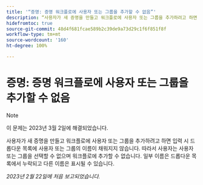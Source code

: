 ```yaml
---
title: '“증명: 증명 워크플로에 사용자 또는 그룹을 추가할 수 없음”'
description: “사용자가 새 증명을 만들고 워크플로에 사용자 또는 그룹을 추가하려고 하면 입력 시 드롭다운 목록에 사용자 또는 그룹의 이름이 채워지지 않습니다. 따라서 사용자는 사용자 또는 그룹을 선택할 수 없으며 워크플로에 추가할 수 없습니다. 일부 이름은 드롭다운 목록에서 누락되고 다른 이름은 표시될 수 있습니다.”
hidefromtoc: true
source-git-commit: 48d4f681fcae589b2c39de9a73d29c1f6f851f8f
workflow-type: tm+mt
source-wordcount: '160'
ht-degree: 100%

---
```



# 증명: 증명 워크플로에 사용자 또는 그룹을 추가할 수 없음

>[!NOTE]
>
>이 문제는 2023년 3월 2일에 해결되었습니다.

사용자가 새 증명을 만들고 워크플로에 사용자 또는 그룹을 추가하려고 하면 입력 시 드롭다운 목록에 사용자 또는 그룹의 이름이 채워지지 않습니다. 따라서 사용자는 사용자 또는 그룹을 선택할 수 없으며 워크플로에 추가할 수 없습니다. 일부 이름은 드롭다운 목록에서 누락되고 다른 이름은 표시될 수 있습니다.

_2023년 2월 22일에 처음 보고되었습니다._

